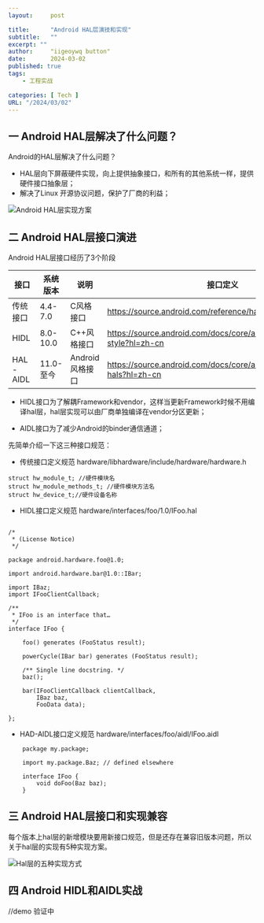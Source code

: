 ```yaml
---
layout:     post

title:      "Android HAL层演技和实现"
subtitle:   ""
excerpt: ""
author:     "iigeoywq button"
date:       2024-03-02
published: true 
tags:
    - 工程实战

categories: [ Tech ]
URL: "/2024/03/02"
---
```

## 一 Android HAL层解决了什么问题？

Android的HAL层解决了什么问题？
* HAL层向下屏蔽硬件实现，向上提供抽象接口，和所有的其他系统一样，提供硬件接口抽象层；
* 解决了Linux 开源协议问题，保护了厂商的利益；

![Android HAL层实现方案](/img/hal.png)

## 二 Android HAL层接口演进

Android HAL层接口经历了3个阶段



| 接口       | 系统版本     | 说明           | 接口定义                                                                       |
| -------- | -------- | ------------ | -------------------------------------------------------------------------- |
| 传统接口     | 4.4-7.0  | C风格接口        | https://source.android.com/reference/hal?hl=zh-cn                          |
| HIDL     | 8.0-10.0 | C++风格接口      | https://source.android.com/docs/core/architecture/hidl/code-style?hl=zh-cn |
| HAL-AIDL | 11.0-至今  | Android 风格接口 | https://source.android.com/docs/core/architecture/aidl/aidl-hals?hl=zh-cn  |



* HIDL接口为了解耦Framework和vendor，这样当更新Framework时候不用编译hal层，hal层实现可以由厂商单独编译在vendor分区更新；

* AIDL接口为了减少Android的binder通信通道；


先简单介绍一下这三种接口规范：
* 传统接口定义规范
hardware/libhardware/include/hardware/hardware.h

```
struct hw_module_t; //硬件模块名
struct hw_module_methods_t; //硬件模块方法名
struct hw_device_t;//硬件设备名称
```
* HIDL接口定义规范
hardware/interfaces/foo/1.0/IFoo.hal
```

/*
 * (License Notice)
 */

package android.hardware.foo@1.0;

import android.hardware.bar@1.0::IBar;

import IBaz;
import IFooClientCallback;

/**
 * IFoo is an interface that…
 */
interface IFoo {

    foo() generates (FooStatus result);

    powerCycle(IBar bar) generates (FooStatus result);

    /** Single line docstring. */
    baz();

    bar(IFooClientCallback clientCallback,
        IBaz baz,
        FooData data);

};
```
* HAD-AIDL接口定义规范
hardware/interfaces/foo/aidl/IFoo.aidl
```
    package my.package;

    import my.package.Baz; // defined elsewhere

    interface IFoo {
        void doFoo(Baz baz);
    }
```
## 三 Android HAL层接口和实现兼容
每个版本上hal层的新增模块要用新接口规范，但是还存在兼容旧版本问题，所以关于hal层的实现有5种实现方案。

![Hal层的五种实现方式](/img/hal五中实现.png)

## 四 Android HIDL和AIDL实战
//demo 验证中